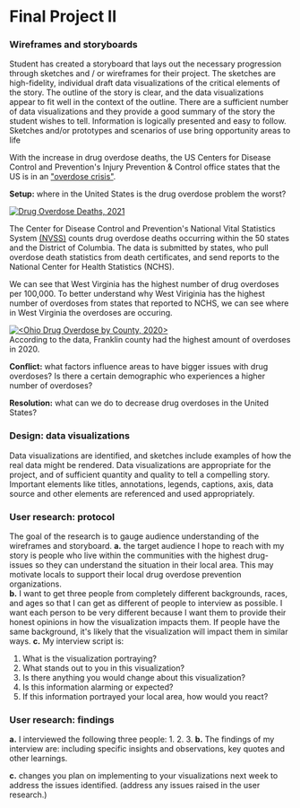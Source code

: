 # Final Project II

### Wireframes and storyboards
Student has created a storyboard that lays out the necessary progression through sketches and / or wireframes for their project. The sketches are high-fidelity, individual draft data visualizations of the critical elements of the story. The outline of the story is clear, and the data visualizations appear to fit well in the context of the outline. There are a sufficient number of data visualizations and they provide a good summary of the story the student wishes to tell. Information is logically presented and easy to follow. Sketches and/or prototypes and scenarios of use bring opportunity areas to life

With the increase in drug overdose deaths, the US Centers for Disease Control and Prevention's Injury Prevention & Control office states that the US is in an ["overdose crisis"](https://www.cdc.gov/drugoverdose/featured-topics/overdose-prevention-campaigns.html).

**Setup:** where in the United States is the drug overdose problem the worst?
<div class='tableauPlaceholder' id='viz1669774309589' style='position: relative'><noscript><a href='#'><img alt='Drug Overdose Deaths, 2021  ' src='https:&#47;&#47;public.tableau.com&#47;static&#47;images&#47;46&#47;46PWHBF52&#47;1_rss.png' style='border: none' /></a></noscript><object class='tableauViz'  style='display:none;'><param name='host_url' value='https%3A%2F%2Fpublic.tableau.com%2F' /> <param name='embed_code_version' value='3' /> <param name='path' value='shared&#47;46PWHBF52' /> <param name='toolbar' value='yes' /><param name='static_image' value='https:&#47;&#47;public.tableau.com&#47;static&#47;images&#47;46&#47;46PWHBF52&#47;1.png' /> <param name='animate_transition' value='yes' /><param name='display_static_image' value='yes' /><param name='display_spinner' value='yes' /><param name='display_overlay' value='yes' /><param name='display_count' value='yes' /><param name='language' value='en-US' /><param name='filter' value='publish=yes' /></object></div>
<script type='text/javascript'>
  var divElement = document.getElementById('viz1669774309589');
  var vizElement = divElement.getElementsByTagName('object')[0];
  vizElement.style.width='100%';vizElement.style.height=(divElement.offsetWidth*0.75)+'px';
  var scriptElement = document.createElement('script');
  scriptElement.src = 'https://public.tableau.com/javascripts/api/viz_v1.js';
  vizElement.parentNode.insertBefore(scriptElement, vizElement);
</script>

The Center for Disease Control and Prevention's National Vital Statistics System [(NVSS)](https://www.cdc.gov/nchs/nvss/vsrr/drug-overdose-data.htm) counts drug overdose deaths occurring within the 50 states and the District of Columbia. The data is submitted by states, who pull overdose death statistics from death certificates, and send reports to the National Center for Health Statistics (NCHS). 

We can see that West Virginia has the highest number of drug overdoses per 100,000. To better understand why West Viriginia has the highest number of overdoses from states that reported to NCHS, we can see where in West Virginia the overdoses are occuring.

<div class='tableauPlaceholder' id='viz1669178721475' style='position: relative'><noscript><a href='#'><img alt='&lt;Ohio Drug Overdose by County, 2020&gt; ' src='https:&#47;&#47;public.tableau.com&#47;static&#47;images&#47;Oh&#47;OhioCountyDrugOverdose&#47;Sheet1&#47;1_rss.png' style='border: none' /></a></noscript><object class='tableauViz'  style='display:none;'><param name='host_url' value='https%3A%2F%2Fpublic.tableau.com%2F' /> <param name='embed_code_version' value='3' /> <param name='site_root' value='' /><param name='name' value='OhioCountyDrugOverdose&#47;Sheet1' /><param name='tabs' value='no' /><param name='toolbar' value='yes' /><param name='static_image' value='https:&#47;&#47;public.tableau.com&#47;static&#47;images&#47;Oh&#47;OhioCountyDrugOverdose&#47;Sheet1&#47;1.png' /> <param name='animate_transition' value='yes' /><param name='display_static_image' value='yes' /><param name='display_spinner' value='yes' /><param name='display_overlay' value='yes' /><param name='display_count' value='yes' /><param name='language' value='en-US' /><param name='filter' value='publish=yes' /></object></div>
<script type='text/javascript'>
  var divElement = document.getElementById('viz1669178721475');
  var vizElement = divElement.getElementsByTagName('object')[0];
  vizElement.style.width='100%';vizElement.style.height=(divElement.offsetWidth*0.75)+'px';
  var scriptElement = document.createElement('script');
  scriptElement.src = 'https://public.tableau.com/javascripts/api/viz_v1.js';
  vizElement.parentNode.insertBefore(scriptElement, vizElement);
</script>
According to the data, Franklin county had the highest amount of overdoses in 2020. 

**Conflict:** what factors influence areas to have bigger issues with drug overdoses? Is there a certain demographic who experiences a higher number of overdoses?


**Resolution:** what can we do to decrease drug overdoses in the United States?


### Design: data visualizations
Data visualizations are identified, and sketches include examples of how the real data might be rendered. Data visualizations are appropriate for the project, and of sufficient quantity and quality to tell a compelling story. Important elements like titles, annotations, legends, captions, axis, data source and other elements are referenced and used appropriately.

### User research: protocol
The goal of the research is to gauge audience understanding of the wireframes and storyboard. 
**a.** the target audience I hope to reach with my story is people who live within the communities with the highest drug-issues so they can understand the situation in their local area. This may motivate locals to support their local drug overdose prevention organizations.  
**b.** I want to get three people from completely different backgrounds, races, and ages so that I can get as different of people to interview as possible. I want each person to be very different because I want them to provide their honest opinions in how the visualization impacts them. If people have the same background, it's likely that the visualization will impact them in similar ways. 
**c.** My interview script is:
1. What is the visualization portraying?
2. What stands out to you in this visualization?
3. Is there anything you would change about this visualization?
4. Is this information alarming or expected? 
5. If this information portrayed your local area, how would you react?

### User research: findings
**a.** I interviewed the following three people:
1.
2.
3.
**b.** The findings of my interview are:
including specific insights and observations, key quotes and other learnings.

**c.** changes you plan on implementing to your visualizations next week to address the issues identified. (address any issues raised in the user research.)
